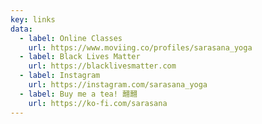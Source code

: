 ```yaml
---
key: links
data:
  - label: Online Classes
    url: https://www.moviing.co/profiles/sarasana_yoga
  - label: Black Lives Matter
    url: https://blacklivesmatter.com
  - label: Instagram
    url: https://instagram.com/sarasana_yoga
  - label: Buy me a tea! 翿翿
    url: https://ko-fi.com/sarasana
---
```

